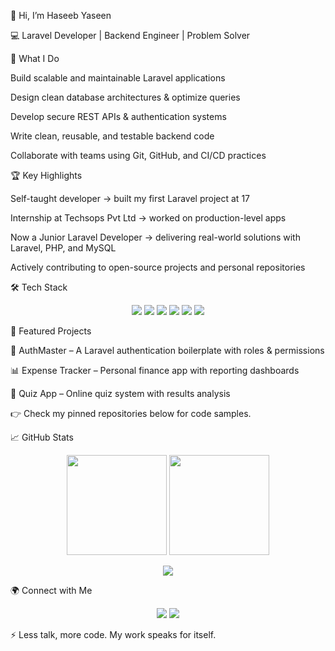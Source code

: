 👋 Hi, I’m Haseeb Yaseen

💻 Laravel Developer | Backend Engineer | Problem Solver

🚀 What I Do

Build scalable and maintainable Laravel applications

Design clean database architectures & optimize queries

Develop secure REST APIs & authentication systems

Write clean, reusable, and testable backend code

Collaborate with teams using Git, GitHub, and CI/CD practices

🏆 Key Highlights

Self-taught developer → built my first Laravel project at 17

Internship at Techsops Pvt Ltd → worked on production-level apps

Now a Junior Laravel Developer → delivering real-world solutions with Laravel, PHP, and MySQL

Actively contributing to open-source projects and personal repositories

🛠️ Tech Stack
<p align="center"> <img src="https://img.shields.io/badge/Laravel-%23FF2D20.svg?style=for-the-badge&logo=laravel&logoColor=white"/> <img src="https://img.shields.io/badge/PHP-%23777BB4.svg?style=for-the-badge&logo=php&logoColor=white"/> <img src="https://img.shields.io/badge/MySQL-%234479A1.svg?style=for-the-badge&logo=mysql&logoColor=white"/> <img src="https://img.shields.io/badge/TailwindCSS-%2338B2AC.svg?style=for-the-badge&logo=tailwind-css&logoColor=white"/> <img src="https://img.shields.io/badge/Livewire-%23663399.svg?style=for-the-badge&logo=livewire&logoColor=white"/> <img src="https://img.shields.io/badge/Git-%23F05032.svg?style=for-the-badge&logo=git&logoColor=white"/> </p>
📂 Featured Projects

🔐 AuthMaster
 – A Laravel authentication boilerplate with roles & permissions

📊 Expense Tracker
 – Personal finance app with reporting dashboards

📝 Quiz App
 – Online quiz system with results analysis

👉 Check my pinned repositories below for code samples.

📈 GitHub Stats
<p align="center"> <img src="https://github-readme-stats.vercel.app/api?username=haseebyaseen662&show_icons=true&theme=tokyonight" height="160"/> <img src="https://github-readme-streak-stats.herokuapp.com?user=haseebyaseen662&theme=tokyonight" height="160"/> </p> <p align="center"> <img src="https://github-readme-activity-graph.vercel.app/graph?username=haseebyaseen662&theme=react-dark&hide_border=true"/> </p>
🌍 Connect with Me
<p align="center"> <a href="https://www.facebook.com/profile.php?id=61553261826368"><img src="https://img.shields.io/badge/Facebook-%231877F2.svg?style=for-the-badge&logo=facebook&logoColor=white"/></a> <a href="mailto:haseebyaseen662@gmail.com"><img src="https://img.shields.io/badge/Email-D14836.svg?style=for-the-badge&logo=gmail&logoColor=white"/></a> </p>

⚡ Less talk, more code. My work speaks for itself.
